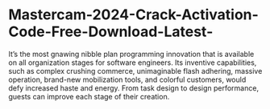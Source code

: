 # Mastercam-2024-Crack-Activation-Code-Free-Download-Latest-
It’s the most gnawing nibble plan programming innovation that is available on all organization stages for software engineers. Its inventive capabilities, such as complex crushing commerce, unimaginable flash adhering, massive operation, brand-new mobilization tools, and colorful customers, would defy increased haste and energy. From task design to design performance, guests can improve each stage of their creation.
